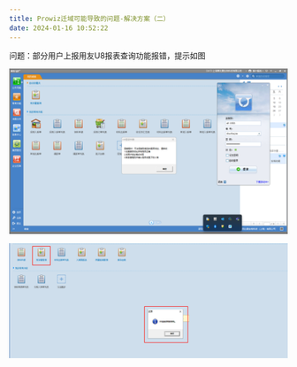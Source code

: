 ```yaml
---
title: Prowiz迁域可能导致的问题-解决方案（二）
date: 2024-01-16 10:52:22
---
```



问题：部分用户上报用友U8报表查询功能报错，提示如图

![bug1](Prowiz迁域可能导致的问题-解决方案（二）\bug1.png)

![bug2](Prowiz迁域可能导致的问题-解决方案（二）\bug2.png)
